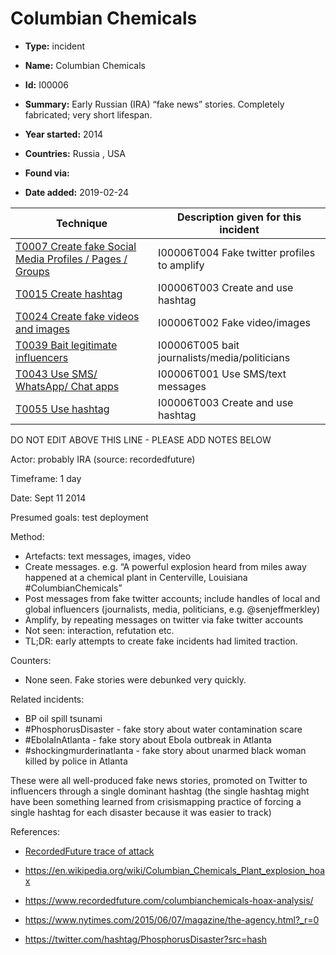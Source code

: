 # Columbian Chemicals

* **Type:** incident

* **Name:** Columbian Chemicals

* **Id:** I00006

* **Summary:** Early Russian (IRA) “fake news” stories. Completely fabricated; very short lifespan. 

* **Year started:** 2014

* **Countries:** Russia , USA

* **Found via:** 

* **Date added:** 2019-02-24
 

| Technique | Description given for this incident |
| --------- | ------------------------- |
| [T0007 Create fake Social Media Profiles / Pages / Groups](../techniques/T0007.md) | I00006T004 Fake twitter profiles to amplify |
| [T0015 Create hashtag](../techniques/T0015.md) | I00006T003 Create and use hashtag |
| [T0024 Create fake videos and images](../techniques/T0024.md) | I00006T002 Fake video/images |
| [T0039 Bait legitimate influencers](../techniques/T0039.md) | I00006T005 bait journalists/media/politicians |
| [T0043 Use SMS/ WhatsApp/ Chat apps](../techniques/T0043.md) | I00006T001 Use SMS/text messages |
| [T0055 Use hashtag](../techniques/T0055.md) | I00006T003 Create and use hashtag |


DO NOT EDIT ABOVE THIS LINE - PLEASE ADD NOTES BELOW

Actor: probably IRA (source: recordedfuture)

Timeframe: 1 day

Date: Sept 11 2014

Presumed goals: test deployment

Method: 
* Artefacts: text messages, images, video
* Create messages. e.g. “A powerful explosion heard from miles away happened at a chemical plant in Centerville, Louisiana #ColumbianChemicals”
* Post messages from fake twitter accounts; include handles of local and global influencers (journalists, media, politicians, e.g. @senjeffmerkley)
* Amplify, by repeating messages on twitter via fake twitter accounts
* Not seen: interaction, refutation etc. 
* TL;DR: early attempts to create fake incidents had limited traction. 

Counters:

* None seen.  Fake stories were debunked very quickly. 

Related incidents: 

* BP oil spill tsunami
* #PhosphorusDisaster - fake story about water contamination scare
* #EbolaInAtlanta -  fake story about Ebola outbreak in Atlanta
* #shockingmurderinatlanta -  fake story about unarmed black woman killed by police in Atlanta

These were all well-produced fake news stories, promoted on Twitter to influencers through a single dominant hashtag (the single hashtag might have been something learned from crisismapping practice of forcing a single hashtag for each disaster because it was easier to track)

References:

* [RecordedFuture trace of attack]()

* https://en.wikipedia.org/wiki/Columbian_Chemicals_Plant_explosion_hoax 
* https://www.recordedfuture.com/columbianchemicals-hoax-analysis/
* https://www.nytimes.com/2015/06/07/magazine/the-agency.html?_r=0 
* https://twitter.com/hashtag/PhosphorusDisaster?src=hash


